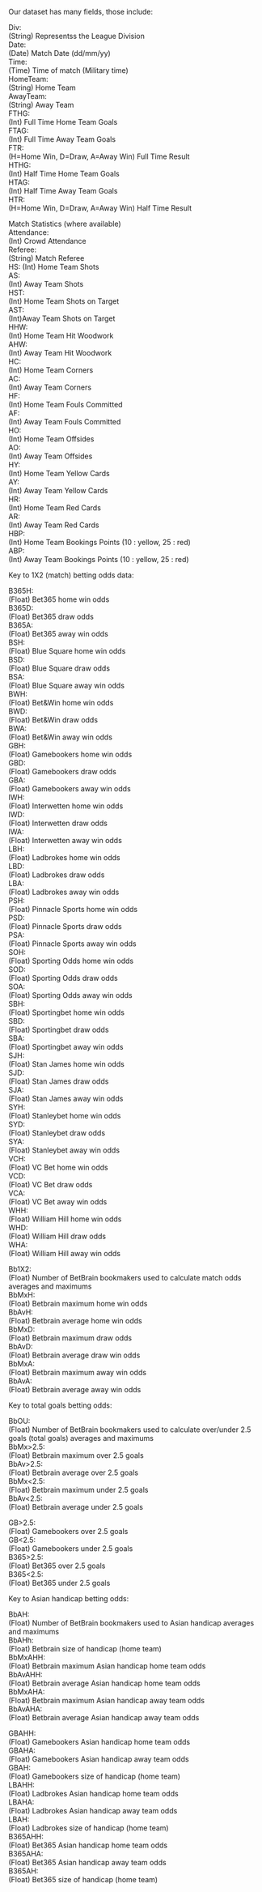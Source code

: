 Our dataset has many fields, those include:  

Div:  
(String) Representss the League Division  
Date:  
(Date) Match Date (dd/mm/yy)  
Time:  
(Time) Time of match (Military time)  
HomeTeam:  
(String) Home Team  
AwayTeam:  
(String) Away Team  
FTHG:  
(Int) Full Time Home Team Goals  
FTAG:  
(Int) Full Time Away Team Goals  
FTR:  
(H=Home Win, D=Draw, A=Away Win) Full Time Result   
HTHG:  
(Int) Half Time Home Team Goals  
HTAG:  
(Int) Half Time Away Team Goals  
HTR:  
(H=Home Win, D=Draw, A=Away Win) Half Time Result   
  
Match Statistics (where available)  
Attendance:  
(Int) Crowd Attendance  
Referee:  
(String) Match Referee  
HS: 
(Int) Home Team Shots  
AS:  
(Int) Away Team Shots  
HST:  
(Int) Home Team Shots on Target  
AST:   
(Int)Away Team Shots on Target  
HHW:   
(Int) Home Team Hit Woodwork  
AHW:   
(Int) Away Team Hit Woodwork  
HC:   
(Int) Home Team Corners  
AC:   
(Int) Away Team Corners  
HF:   
(Int) Home Team Fouls Committed  
AF:   
(Int) Away Team Fouls Committed  
HO:   
(Int) Home Team Offsides  
AO:   
(Int) Away Team Offsides  
HY:   
(Int) Home Team Yellow Cards  
AY:   
(Int) Away Team Yellow Cards  
HR:   
(Int) Home Team Red Cards  
AR:   
(Int) Away Team Red Cards  
HBP:   
(Int) Home Team Bookings Points (10 : yellow, 25 : red)  
ABP:   
(Int) Away Team Bookings Points (10 : yellow, 25 : red)  
  
Key to 1X2 (match) betting odds data:  
  
B365H:   
(Float) Bet365 home win odds  
B365D:   
(Float) Bet365 draw odds  
B365A:   
(Float) Bet365 away win odds  
BSH:   
(Float) Blue Square home win odds  
BSD:   
(Float) Blue Square draw odds  
BSA:   
(Float) Blue Square away win odds  
BWH:   
(Float) Bet&Win home win odds  
BWD:   
(Float) Bet&Win draw odds  
BWA:   
(Float) Bet&Win away win odds  
GBH:   
(Float) Gamebookers home win odds  
GBD:   
(Float) Gamebookers draw odds  
GBA:   
(Float) Gamebookers away win odds  
IWH:   
(Float) Interwetten home win odds  
IWD:   
(Float) Interwetten draw odds  
IWA:   
(Float) Interwetten away win odds  
LBH:   
(Float) Ladbrokes home win odds  
LBD:   
(Float) Ladbrokes draw odds  
LBA:   
(Float) Ladbrokes away win odds  
PSH:   
(Float) Pinnacle Sports home win odds  
PSD:   
(Float) Pinnacle Sports draw odds  
PSA:   
(Float) Pinnacle Sports away win odds  
SOH:   
(Float) Sporting Odds home win odds  
SOD:   
(Float) Sporting Odds draw odds  
SOA:   
(Float) Sporting Odds away win odds  
SBH:   
(Float) Sportingbet home win odds  
SBD:   
(Float) Sportingbet draw odds  
SBA:   
(Float) Sportingbet away win odds  
SJH:   
(Float) Stan James home win odds  
SJD:   
(Float) Stan James draw odds  
SJA:   
(Float) Stan James away win odds  
SYH:   
(Float) Stanleybet home win odds  
SYD:   
(Float) Stanleybet draw odds  
SYA:   
(Float) Stanleybet away win odds  
VCH:   
(Float) VC Bet home win odds  
VCD:   
(Float) VC Bet draw odds  
VCA:   
(Float) VC Bet away win odds  
WHH:   
(Float) William Hill home win odds  
WHD:   
(Float) William Hill draw odds  
WHA:   
(Float) William Hill away win odds  
  
Bb1X2:    
(Float) Number of BetBrain bookmakers used to calculate match odds averages and maximums  
BbMxH:    
(Float) Betbrain maximum home win odds  
BbAvH:    
(Float) Betbrain average home win odds  
BbMxD:    
(Float) Betbrain maximum draw odds  
BbAvD:    
(Float) Betbrain average draw win odds  
BbMxA:    
(Float) Betbrain maximum away win odds  
BbAvA:    
(Float) Betbrain average away win odds  
  
  
  
Key to total goals betting odds:  
  
BbOU:    
(Float) Number of BetBrain bookmakers used to calculate over/under 2.5 goals (total goals) averages and maximums    
BbMx>2.5:    
(Float) Betbrain maximum over 2.5 goals  
BbAv>2.5:    
(Float) Betbrain average over 2.5 goals  
BbMx<2.5:    
(Float) Betbrain maximum under 2.5 goals  
BbAv<2.5:    
(Float) Betbrain average under 2.5 goals  
  
GB>2.5:    
(Float) Gamebookers over 2.5 goals  
GB<2.5:    
(Float) Gamebookers under 2.5 goals  
B365>2.5:    
(Float) Bet365 over 2.5 goals  
B365<2.5:    
(Float) Bet365 under 2.5 goals  
  
  
Key to Asian handicap betting odds:  
  
BbAH:    
(Float) Number of BetBrain bookmakers used to Asian handicap averages and maximums  
BbAHh:    
(Float) Betbrain size of handicap (home team)  
BbMxAHH:    
(Float) Betbrain maximum Asian handicap home team odds  
BbAvAHH:    
(Float) Betbrain average Asian handicap home team odds  
BbMxAHA:    
(Float) Betbrain maximum Asian handicap away team odds  
BbAvAHA:    
(Float) Betbrain average Asian handicap away team odds  
  
GBAHH:    
(Float) Gamebookers Asian handicap home team odds  
GBAHA:    
(Float) Gamebookers Asian handicap away team odds  
GBAH:    
(Float) Gamebookers size of handicap (home team)  
LBAHH:    
(Float) Ladbrokes Asian handicap home team odds  
LBAHA:    
(Float) Ladbrokes Asian handicap away team odds  
LBAH:    
(Float) Ladbrokes size of handicap (home team)  
B365AHH:    
(Float) Bet365 Asian handicap home team odds  
B365AHA:    
(Float) Bet365 Asian handicap away team odds  
B365AH:    
(Float) Bet365 size of handicap (home team)  
  
